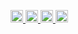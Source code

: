 <p align="left">
  <a href="https://github.com/o-mo-ty">
    <img height="20" src="https://komarev.com/ghpvc/?username=o-mo-ty" />
  </a>
  <a href="https://github.com/o-mo-ty">
    <img height="20" src="https://img.shields.io/github/followers/o-mo-ty?label=follow&logo=github&style=flat" />
  </a>
  <a href="http://qiita.com/omo_taku">
    <img height="20" src="https://qiita-badge.apiapi.app/s/omo_taku/posts.svg" />
  </a>
  <a href="http://qiita.com/omo_taku">
    <img height="20" src="https://qiita-badge.apiapi.app/s/omo_taku/contributions.svg" />
  </a>
</p>
